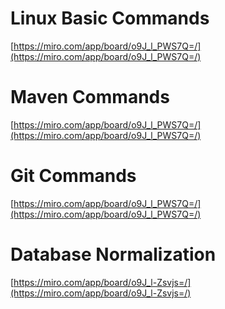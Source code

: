 # Linux Basic Commands
[https://miro.com/app/board/o9J_l_PWS7Q=/](https://miro.com/app/board/o9J_l_PWS7Q=/)

# Maven Commands
[https://miro.com/app/board/o9J_l_PWS7Q=/](https://miro.com/app/board/o9J_l_PWS7Q=/)

# Git Commands
[https://miro.com/app/board/o9J_l_PWS7Q=/](https://miro.com/app/board/o9J_l_PWS7Q=/)

# Database Normalization
[https://miro.com/app/board/o9J_l-Zsvjs=/](https://miro.com/app/board/o9J_l-Zsvjs=/)